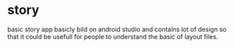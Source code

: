 # story

basic story app basicly bild on android studio
and contains lot of design so that it
could be usefull for people to understand the basic of layout files.
